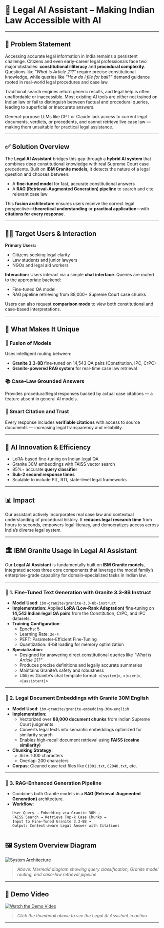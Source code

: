 # 🧾 **Legal AI Assistant – Making Indian Law Accessible with AI**

---

## 📌 **Problem Statement**

Accessing accurate legal information in India remains a persistent challenge. Citizens and even early-career legal professionals face two major obstacles: **constitutional illiteracy** and **procedural complexity**. Questions like *"What is Article 21?"* require precise constitutional knowledge, while queries like *"How do I file for bail?"* demand guidance rooted in real-world legal procedures and case law.

Traditional search engines return generic results, and legal help is often unaffordable or inaccessible. Most existing AI tools are either not trained on Indian law or fail to distinguish between factual and procedural queries, leading to superficial or inaccurate answers.

General-purpose LLMs like GPT or Claude lack access to current legal documents, verdicts, or precedents, and cannot retrieve live case law — making them unsuitable for practical legal assistance.

---

## ✅ **Solution Overview**

The **Legal AI Assistant** bridges this gap through a **hybrid AI system** that combines deep constitutional knowledge with real Supreme Court case precedents. Built on **IBM Granite models**, it detects the nature of a legal question and chooses between:
- A **fine-tuned model** for fast, accurate constitutional answers
- A **RAG (Retrieval-Augmented Generation) pipeline** to search and cite relevant case law

This **fusion architecture** ensures users receive the correct legal perspective—**theoretical understanding** or **practical application**—with **citations for every response**.

---

## 🧑‍⚖️ **Target Users & Interaction**

**Primary Users:**
- Citizens seeking legal clarity  
- Law students and junior lawyers  
- NGOs and legal aid workers

**Interaction:**
Users interact via a simple **chat interface**. Queries are routed to the appropriate backend:
- Fine-tuned QA model
- RAG pipeline retrieving from 88,000+ Supreme Court case chunks

Users can also request **comparison mode** to view both constitutional and case-based interpretations.

---

## 🚀 **What Makes It Unique**

### 🔁 **Fusion of Models**
Uses intelligent routing between:
- **Granite 3.3-8B** fine-tuned on 14,543 QA pairs (Constitution, IPC, CrPC)
- **Granite-powered RAG system** for real-time case law retrieval

### 📚 **Case-Law Grounded Answers**
Provides procedural/legal responses backed by actual case citations — a feature absent in general AI models.

### 🔗 **Smart Citation and Trust**
Every response includes **verifiable citations** with access to source documents — increasing legal transparency and reliability.

---

## 🧠 **AI Innovation & Efficiency**

- LoRA-based fine-tuning on Indian legal QA
- Granite 30M embeddings with FAISS vector search
- 85%+ accurate **query classifier**
- **Sub-2 second response times**
- Scalable to include PIL, RTI, state-level legal frameworks

---

## 📊 **Impact**

Our assistant actively incorporates real case law and contextual understanding of procedural history. It **reduces legal research time** from hours to seconds, empowers legal literacy, and democratizes access across India’s diverse legal system.

---

## 🏛️ **IBM Granite Usage in Legal AI Assistant**

Our **Legal AI Assistant** is fundamentally built on **IBM Granite models**, integrated across three core components that leverage the model family’s enterprise-grade capability for domain-specialized tasks in Indian law.

---

### 🔹 **1. Fine-Tuned Text Generation with Granite 3.3-8B Instruct**

- **Model Used**: `ibm-granite/granite-3.3-8b-instruct`
- **Implementation**: Applied **LoRA (Low-Rank Adaptation)** fine-tuning on **14,543 Indian legal QA pairs** from the Constitution, CrPC, and IPC datasets.
- **Training Configuration**:
  - Epochs: 5
  - Learning Rate: `2e-4`
  - PEFT: Parameter-Efficient Fine-Tuning
  - Quantization: 4-bit loading for memory optimization
- **Specialization**:
  - Designed for answering direct constitutional queries like *"What is Article 21?"*
  - Produces precise definitions and legally accurate summaries
  - Maintains Granite’s safety and robustness
  - Utilizes Granite’s chat template format: `<|system|>`, `<|user|>`, `<|assistant|>`

---

### 🔹 **2. Legal Document Embeddings with Granite 30M English**

- **Model Used**: `ibm-granite/granite-embedding-30m-english`
- **Implementation**:
  - Vectorized over **88,000 document chunks** from Indian Supreme Court judgments
  - Converts legal texts into semantic embeddings optimized for similarity search
  - Enables high-recall document retrieval using **FAISS (cosine similarity)**
- **Chunking Strategy**:
  - Size: 1000 characters
  - Overlap: 200 characters
- **Corpus**: Cleaned case text files like `C1001.txt`, `C2040.txt`, etc.

---

### 🔹 **3. RAG-Enhanced Generation Pipeline**

- Combines both Granite models in a **RAG (Retrieval-Augmented Generation)** architecture.
- **Workflow**:
  ```text
  User Query → Embedding via Granite 30M →
  FAISS Search → Retrieve Top-k Case Chunks →
  Input to Fine-Tuned Granite 3.3-8B →
  Output: Context-aware Legal Answer with Citations


## 🖼️ **System Overview Diagram**

![System Architecture](LawChat/mermaid)

> *Above: Mermaid diagram showing query classification, Granite model routing, and case-law retrieval pipeline.*

---

## 🎥 **Demo Video**

[![Watch the Demo Video](https://img.youtube.com/vi/y7fpiCfJscg/hqdefault.jpg)](https://www.youtube.com/watch?v=y7fpiCfJscg)

> *Click the thumbnail above to see the Legal AI Assistant in action.*

---








